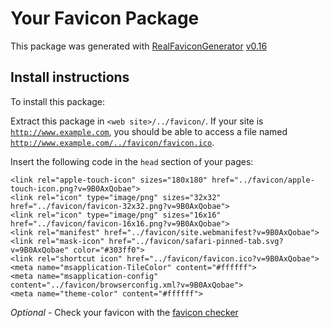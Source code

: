# Your Favicon Package

This package was generated with [RealFaviconGenerator](https://realfavicongenerator.net/) [v0.16](https://realfavicongenerator.net/change_log#v0.16)

## Install instructions

To install this package:

Extract this package in <code>&lt;web site&gt;/../favicon/</code>. If your site is <code>http://www.example.com</code>, you should be able to access a file named <code>http://www.example.com/../favicon/favicon.ico</code>.

Insert the following code in the `head` section of your pages:

    <link rel="apple-touch-icon" sizes="180x180" href="../favicon/apple-touch-icon.png?v=9B0AxQobae">
    <link rel="icon" type="image/png" sizes="32x32" href="../favicon/favicon-32x32.png?v=9B0AxQobae">
    <link rel="icon" type="image/png" sizes="16x16" href="../favicon/favicon-16x16.png?v=9B0AxQobae">
    <link rel="manifest" href="../favicon/site.webmanifest?v=9B0AxQobae">
    <link rel="mask-icon" href="../favicon/safari-pinned-tab.svg?v=9B0AxQobae" color="#303ff0">
    <link rel="shortcut icon" href="../favicon/favicon.ico?v=9B0AxQobae">
    <meta name="msapplication-TileColor" content="#ffffff">
    <meta name="msapplication-config" content="../favicon/browserconfig.xml?v=9B0AxQobae">
    <meta name="theme-color" content="#ffffff">

*Optional* - Check your favicon with the [favicon checker](https://realfavicongenerator.net/favicon_checker)
